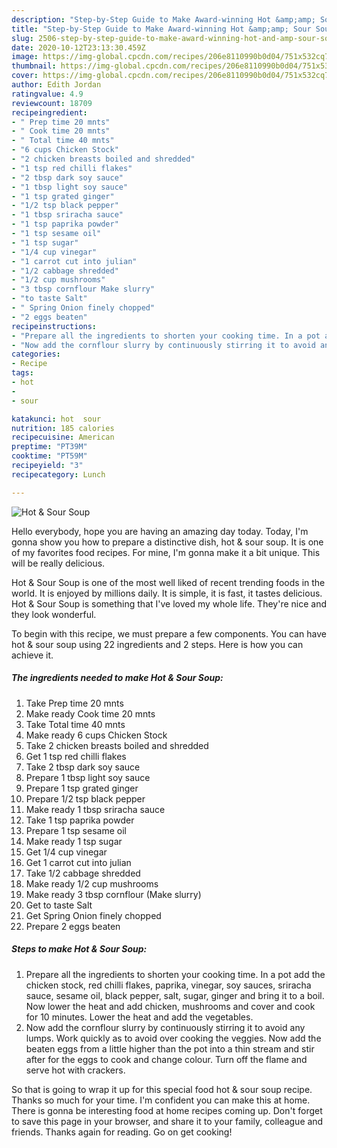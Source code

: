 ```yaml
---
description: "Step-by-Step Guide to Make Award-winning Hot &amp;amp; Sour Soup"
title: "Step-by-Step Guide to Make Award-winning Hot &amp;amp; Sour Soup"
slug: 2506-step-by-step-guide-to-make-award-winning-hot-and-amp-sour-soup
date: 2020-10-12T23:13:30.459Z
image: https://img-global.cpcdn.com/recipes/206e8110990b0d04/751x532cq70/hot-sour-soup-recipe-main-photo.jpg
thumbnail: https://img-global.cpcdn.com/recipes/206e8110990b0d04/751x532cq70/hot-sour-soup-recipe-main-photo.jpg
cover: https://img-global.cpcdn.com/recipes/206e8110990b0d04/751x532cq70/hot-sour-soup-recipe-main-photo.jpg
author: Edith Jordan
ratingvalue: 4.9
reviewcount: 18709
recipeingredient:
- " Prep time 20 mnts"
- " Cook time 20 mnts"
- " Total time 40 mnts"
- "6 cups Chicken Stock"
- "2 chicken breasts boiled and shredded"
- "1 tsp red chilli flakes"
- "2 tbsp dark soy sauce"
- "1 tbsp light soy sauce"
- "1 tsp grated ginger"
- "1/2 tsp black pepper"
- "1 tbsp sriracha sauce"
- "1 tsp paprika powder"
- "1 tsp sesame oil"
- "1 tsp sugar"
- "1/4 cup vinegar"
- "1 carrot cut into julian"
- "1/2 cabbage shredded"
- "1/2 cup mushrooms"
- "3 tbsp cornflour Make slurry"
- "to taste Salt"
- " Spring Onion finely chopped"
- "2 eggs beaten"
recipeinstructions:
- "Prepare all the ingredients to shorten your cooking time. In a pot add the chicken stock, red chilli flakes, paprika, vinegar, soy sauces, sriracha sauce, sesame oil, black pepper, salt, sugar, ginger and bring it to a boil. Now lower the heat and add chicken, mushrooms and cover and cook for 10 minutes. Lower the heat and add the vegetables."
- "Now add the cornflour slurry by continuously stirring it to avoid any lumps. Work quickly as to avoid over cooking the veggies. Now add the beaten eggs from a little higher than the pot into a thin stream and stir after for the eggs to cook and change colour. Turn off the flame and serve hot with crackers."
categories:
- Recipe
tags:
- hot
- 
- sour

katakunci: hot  sour 
nutrition: 185 calories
recipecuisine: American
preptime: "PT39M"
cooktime: "PT59M"
recipeyield: "3"
recipecategory: Lunch

---
```



![Hot &amp; Sour Soup](https://img-global.cpcdn.com/recipes/206e8110990b0d04/751x532cq70/hot-sour-soup-recipe-main-photo.jpg)

Hello everybody, hope you are having an amazing day today. Today, I'm gonna show you how to prepare a distinctive dish, hot &amp; sour soup. It is one of my favorites food recipes. For mine, I'm gonna make it a bit unique. This will be really delicious.



Hot &amp; Sour Soup is one of the most well liked of recent trending foods in the world. It is enjoyed by millions daily. It is simple, it is fast, it tastes delicious. Hot &amp; Sour Soup is something that I've loved my whole life. They're nice and they look wonderful.


To begin with this recipe, we must prepare a few components. You can have hot &amp; sour soup using 22 ingredients and 2 steps. Here is how you can achieve it.

<!--inarticleads1-->

##### The ingredients needed to make Hot &amp; Sour Soup:

1. Take  Prep time 20 mnts
1. Make ready  Cook time 20 mnts
1. Take  Total time 40 mnts
1. Make ready 6 cups Chicken Stock
1. Take 2 chicken breasts boiled and shredded
1. Get 1 tsp red chilli flakes
1. Take 2 tbsp dark soy sauce
1. Prepare 1 tbsp light soy sauce
1. Prepare 1 tsp grated ginger
1. Prepare 1/2 tsp black pepper
1. Make ready 1 tbsp sriracha sauce
1. Take 1 tsp paprika powder
1. Prepare 1 tsp sesame oil
1. Make ready 1 tsp sugar
1. Get 1/4 cup vinegar
1. Get 1 carrot cut into julian
1. Take 1/2 cabbage shredded
1. Make ready 1/2 cup mushrooms
1. Make ready 3 tbsp cornflour (Make slurry)
1. Get to taste Salt
1. Get  Spring Onion finely chopped
1. Prepare 2 eggs beaten




<!--inarticleads2-->

##### Steps to make Hot &amp; Sour Soup:

1. Prepare all the ingredients to shorten your cooking time. In a pot add the chicken stock, red chilli flakes, paprika, vinegar, soy sauces, sriracha sauce, sesame oil, black pepper, salt, sugar, ginger and bring it to a boil. Now lower the heat and add chicken, mushrooms and cover and cook for 10 minutes. Lower the heat and add the vegetables.
1. Now add the cornflour slurry by continuously stirring it to avoid any lumps. Work quickly as to avoid over cooking the veggies. Now add the beaten eggs from a little higher than the pot into a thin stream and stir after for the eggs to cook and change colour. Turn off the flame and serve hot with crackers.




So that is going to wrap it up for this special food hot &amp; sour soup recipe. Thanks so much for your time. I'm confident you can make this at home. There is gonna be interesting food at home recipes coming up. Don't forget to save this page in your browser, and share it to your family, colleague and friends. Thanks again for reading. Go on get cooking!

